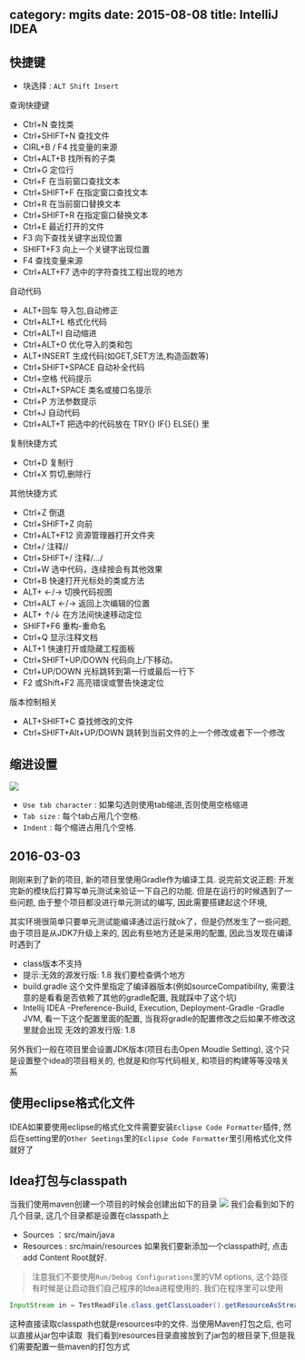 category: mgits
date: 2015-08-08
title: IntelliJ IDEA
---
## 快捷键

* 块选择 : `ALT Shift Insert`

查询快捷键
* Ctrl+N   查找类 
* Ctrl+SHIFT+N  查找文件 
* CIRL+B / F4   找变量的来源 
* Ctrl+ALT+B  找所有的子类 
* Ctrl+G   定位行 
* Ctrl+F   在当前窗口查找文本 
* Ctrl+SHIFT+F  在指定窗口查找文本 
* Ctrl+R   在当前窗口替换文本 
* Ctrl+SHIFT+R  在指定窗口替换文本 
* Ctrl+E   最近打开的文件 
* F3   向下查找关键字出现位置 
* SHIFT+F3  向上一个关键字出现位置 
* F4   查找变量来源 
* Ctrl+ALT+F7  选中的字符查找工程出现的地方 

自动代码
* ALT+回车  导入包,自动修正 
* Ctrl+ALT+L  格式化代码 
* Ctrl+ALT+I  自动缩进 
* Ctrl+ALT+O  优化导入的类和包 
* ALT+INSERT  生成代码(如GET,SET方法,构造函数等)  
* Ctrl+SHIFT+SPACE 自动补全代码 
* Ctrl+空格  代码提示 
* Ctrl+ALT+SPACE  类名或接口名提示 
* Ctrl+P   方法参数提示 
* Ctrl+J   自动代码 
* Ctrl+ALT+T  把选中的代码放在 TRY{} IF{} ELSE{} 里

复制快捷方式
* Ctrl+D   复制行 
* Ctrl+X   剪切,删除行  

其他快捷方式
* Ctrl+Z   倒退 
* Ctrl+SHIFT+Z  向前 
* Ctrl+ALT+F12  资源管理器打开文件夹 
* Ctrl+/   注释//   
* Ctrl+SHIFT+/  注释/*...*/ 
* Ctrl+W   选中代码，连续按会有其他效果 
* Ctrl+B   快速打开光标处的类或方法 
* ALT+ ←/→  切换代码视图 
* Ctrl+ALT ←/→  返回上次编辑的位置 
* ALT+ ↑/↓  在方法间快速移动定位 
* SHIFT+F6  重构-重命名 
* Ctrl+Q   显示注释文档 
* ALT+1   快速打开或隐藏工程面板 
* Ctrl+SHIFT+UP/DOWN 代码向上/下移动。 
* Ctrl+UP/DOWN  光标跳转到第一行或最后一行下 
* F2 或Shift+F2 高亮错误或警告快速定位

版本控制相关
* ALT+SHIFT+C  查找修改的文件 
* Ctrl+SHIFT+Alt+UP/DOWN  跳转到当前文件的上一个修改或者下一个修改

## 缩进设置
![](https://raw.githubusercontent.com/ming15/blog-website/images/other/idea_indent.jpg)
* `Use tab character` : 如果勾选则使用tab缩进,否则使用空格缩进
* `Tab size` : 每个tab占用几个空格.
* `Indent` : 每个缩进占用几个空格.

## 2016-03-03
刚刚来到了新的项目, 新的项目里使用Gradle作为编译工具.  说完前文说正题: 开发完新的模块后打算写单元测试来验证一下自己的功能. 但是在运行的时候遇到了一些问题, 由于整个项目都没进行单元测试的编写, 因此需要搭建起这个环境,

其实环境很简单只要单元测试能编译通过运行就ok了，但是仍然发生了一些问题,由于项目是从JDK7升级上来的, 因此有些地方还是采用的配置, 因此当发现在编译时遇到了
* class版本不支持
* 提示:无效的源发行版: 1.8
我们要检查俩个地方
* build.gradle 这个文件里指定了编译器版本(例如sourceCompatibility, 需要注意的是看看是否依赖了其他的gradle配置, 我就踩中了这个坑)
* Intellij IDEA -Preference-Build, Execution, Deployment-Gradle -Gradle JVM, 看一下这个配置里面的配置, 当我将gradle的配置修改之后如果不修改这里就会出现  无效的源发行版: 1.8

另外我们一般在项目里会设置JDK版本(项目右击Open Moudle Setting), 这个只是设置整个idea的项目相关的, 也就是和你写代码相关, 和项目的构建等等没啥关系

## 使用eclipse格式化文件
IDEA如果要使用eclipse的格式化文件需要安装`Eclipse Code Formatter`插件, 然后在setting里的`Other Seetings`里的`Eclipse Code Formatter`里引用格式化文件就好了

## Idea打包与classpath
当我们使用maven创建一个项目的时候会创建出如下的目录
![](https://raw.githubusercontent.com/ming15/blog-website/images/other/idea%20classpath.png)
我们会看到如下的几个目录, 这几个目录都是设置在classpath上
* Sources ：src/main/java
* Resources : src/main/resources
如果我们要新添加一个classpath时, 点击add Content Root就好. 
> 注意我们不要使用`Run/Debug Configurations`里的VM options, 这个路径有时候是让启动我们自己程序的Idea进程使用的.
我们在程序里可以使用
```java
InputStream in = TestReadFile.class.getClassLoader().getResourceAsStream("./mybatis-config.xml");
```
这种直接读取classpath也就是resources中的文件. 当使用Maven打包之后, 也可以直接从jar包中读取
![]()
我们看到resources目录直接放到了jar包的根目录下,但是我们需要配置一些maven的打包方式
```xml

```


